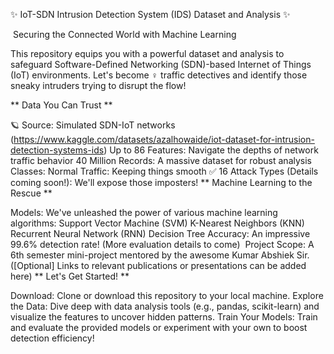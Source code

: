 ✨  IoT-SDN Intrusion Detection System (IDS) Dataset and Analysis  ✨

️  Securing the Connected World with Machine Learning  ️

This repository equips you with a powerful dataset and analysis to safeguard  Software-Defined Networking (SDN)-based Internet of Things (IoT) environments.  Let's become  ️‍♀️ traffic detectives and identify those sneaky intruders trying to disrupt the flow!

**  Data You Can Trust  **

🪐 Source: Simulated SDN-IoT networks (https://www.kaggle.com/datasets/azalhowaide/iot-dataset-for-intrusion-detection-systems-ids)
Up to 86 Features: Navigate the depths of network traffic behavior
40 Million Records: A massive dataset for robust analysis
️ Classes:
Normal Traffic: Keeping things smooth ✅
16 Attack Types (Details coming soon!): We'll expose those imposters!
**  Machine Learning to the Rescue  **

Models: We've unleashed the power of various machine learning algorithms:
Support Vector Machine (SVM)
K-Nearest Neighbors (KNN)
Recurrent Neural Network (RNN)
Decision Tree
Accuracy: An impressive 99.6% detection rate! (More evaluation details to come)
‍ Project Scope: A 6th semester mini-project mentored by the awesome Kumar Abshiek Sir. ([Optional] Links to relevant publications or presentations can be added here)
**  Let's Get Started!  **

Download: Clone or download this repository to your local machine.
Explore the Data: Dive deep with data analysis tools (e.g., pandas, scikit-learn) and visualize the features to uncover hidden patterns.
Train Your Models: Train and evaluate the provided models or experiment with your own to boost detection efficiency!
